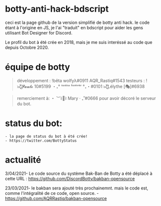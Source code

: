 # botty-anti-hack-bdscript
ceci est la page github de la version simplifié de botty anti hack. le code étant à l'origine en JS, je l'ai "traduit" en bdscript pour aider les gens utilisant Bot Designer for Discord. 

Le profil du bot à été crée en 2018, mais je me suis interéssé au code que depuis Octobre 2020.

# équipe de botty 

> développement :
!bêta wolfyλ#0911
AQR_Rastiq#1543 
> testeurs :
! ๖̶ζ͜͡𝓟𝓪𝓾𝓵𝓸 10#5199 
・₊°  ˢᵃˢʰᵃ ᶠᵒʳᵉᵛᵉʳ  °₊・#0101 
๖̶ζ͜͡Lélythe [🎭]#6938 

> remerciement à: 
・ ︶꒰🌙꒱ Mary ‧ ₊˚#0666 pour avoir décoré le serveur du bot. 

# status du bot: 
    - la page de status du bot à été crée!
    - https://twitter.com/BottyStatus

# actualité

3/04/2021- Le code source du système Bak-Ban de Botty a été déplacé à cette URL : https://github.com/DiscordBotty/bakban-opensource

23/03/2021- le bakban sera ajouté très prochainemnt. mais le code est, comme l'intégralité de ce code, open source. 
          - https://github.com/AQRRastiq/bakban-opensource

